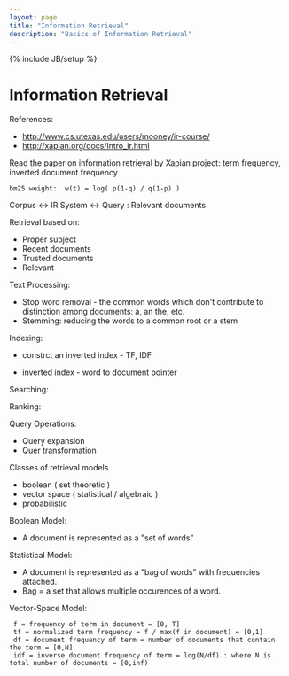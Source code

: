 ```yaml
---
layout: page
title: "Information Retrieval"
description: "Basics of Information Retrieval"
---
```


{% include JB/setup %}

# Information Retrieval

References:
 * <http://www.cs.utexas.edu/users/mooney/ir-course/>
 * <http://xapian.org/docs/intro_ir.html>

Read the paper on information retrieval by Xapian project: term frequency, inverted document frequency

    bm25 weight:  w(t) = log( p(1-q) / q(1-p) )
    
Corpus <-> IR System <-> Query : Relevant documents

Retrieval based on:

 * Proper subject
 * Recent documents
 * Trusted documents
 * Relevant


Text Processing:

 * Stop word removal - the common words which don't contribute to distinction among documents: a, an the, etc.
 * Stemming: reducing the words to a common root or a stem

Indexing:

 * constrct an inverted index - TF, IDF
  - inverted index - word to document pointer

Searching:

Ranking:


Query Operations:

 * Query expansion
 * Quer transformation

Classes of retrieval models

 * boolean ( set theoretic )
 * vector space ( statistical / algebraic )
 * probabilistic


Boolean Model:

 * A document is represented as a "set of words"

Statistical Model:

 * A document is represented as a "bag of words" with frequencies attached.
 * Bag = a set that allows multiple occurences of a word.

Vector-Space Model:

     f = frequency of term in document = [0, T]
     tf = normalized term frequency = f / max(f in document) = [0,1]
     df = document frequency of term = number of documents that contain the term = [0,N]
     idf = inverse document frequency of term = log(N/df) : where N is total number of documents = [0,inf)
    
